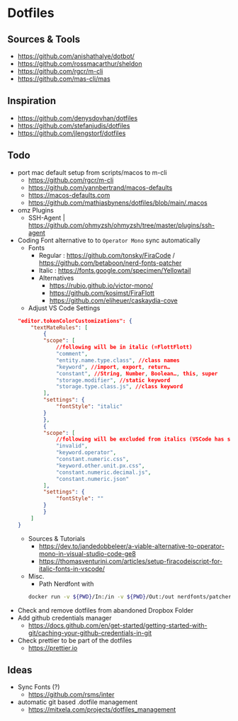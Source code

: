 # Dotfiles

## Sources & Tools
- https://github.com/anishathalye/dotbot/
- https://github.com/rossmacarthur/sheldon
- https://github.com/rgcr/m-cli
- https://github.com/mas-cli/mas

## Inspiration
- https://github.com/denysdovhan/dotfiles
- https://github.com/stefanjudis/dotfiles
- https://github.com/jlengstorf/dotfiles

## Todo
- port mac default setup from scripts/macos to m-cli
	 - https://github.com/rgcr/m-cli
	 - https://github.com/yannbertrand/macos-defaults
	 - https://macos-defaults.com
	 - https://github.com/mathiasbynens/dotfiles/blob/main/.macos
- omz Plugins
	- SSH-Agent | https://github.com/ohmyzsh/ohmyzsh/tree/master/plugins/ssh-agent
- Coding Font alternative to to `Operator Mono` sync automatically
	- Fonts
		- Regular : https://github.com/tonsky/FiraCode / https://github.com/betaboon/nerd-fonts-patcher
		- Italic : https://fonts.google.com/specimen/Yellowtail
		- Alternatives
			- https://rubjo.github.io/victor-mono/
			- https://github.com/kosimst/FiraFlott
			- https://github.com/eliheuer/caskaydia-cove
	- Adjust VS Code Settings
	```json
	"editor.tokenColorCustomizations": {
		"textMateRules": [
			{
			"scope": [
				//following will be in italic (=FlottFlott)
				"comment",
				"entity.name.type.class", //class names
				"keyword", //import, export, return…
				"constant", //String, Number, Boolean…, this, super
				"storage.modifier", //static keyword
				"storage.type.class.js", //class keyword
			],
			"settings": {
				"fontStyle": "italic"
			}
			},
			{
			"scope": [
				//following will be excluded from italics (VSCode has some defaults for italics)
				"invalid",
				"keyword.operator",
				"constant.numeric.css",
				"keyword.other.unit.px.css",
				"constant.numeric.decimal.js",
				"constant.numeric.json"
			],
			"settings": {
				"fontStyle": ""
			}
			}
		]
	}
	```
	- Sources & Tutorials
		- https://dev.to/jandedobbeleer/a-viable-alternative-to-operator-mono-in-visual-studio-code-ge8
		- https://thomasventurini.com/articles/setup-firacodeiscript-for-italic-fonts-in-vscode/
	- Misc.
		- Path Nerdfont with
		```bash
		docker run -v ${PWD}/In:/in -v ${PWD}/Out:/out nerdfonts/patcher --complete --mono --adjust-line-height --careful
		```
- Check and remove dotfiles from abandoned Dropbox Folder
- Add github credentials manager
	- https://docs.github.com/en/get-started/getting-started-with-git/caching-your-github-credentials-in-git
- Check prettier to be part of the dotfiles
	- https://prettier.io

## Ideas
- Sync Fonts (?)
	- https://github.com/rsms/inter
- automatic git based .dotfile management
	- https://mitxela.com/projects/dotfiles_management